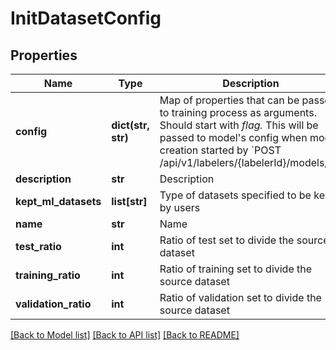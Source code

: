 # InitDatasetConfig

## Properties
Name | Type | Description | Notes
------------ | ------------- | ------------- | -------------
**config** | **dict(str, str)** | Map of properties that can be passed to training process as arguments. Should start with *flag.* This will be passed to model&#39;s config when model creation started by &#x60;POST /api/v1/labelers/{labelerId}/models/all&#x60;  | [optional] 
**description** | **str** | Description | [optional] 
**kept_ml_datasets** | **list[str]** | Type of datasets specified to be kept by users | [optional] 
**name** | **str** | Name | [optional] 
**test_ratio** | **int** | Ratio of test set to divide the source dataset | [optional] 
**training_ratio** | **int** | Ratio of training set to divide the source dataset | [optional] 
**validation_ratio** | **int** | Ratio of validation set to divide the source dataset | [optional] 

[[Back to Model list]](../README.md#documentation-for-models) [[Back to API list]](../README.md#documentation-for-api-endpoints) [[Back to README]](../README.md)



